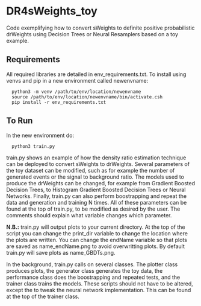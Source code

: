 # DR4sWeights_toy

Code exemplifying how to convert sWeights to definite positive probabilistic drWeights using Decision Trees or Neural Resamplers based on a toy example.

## Requirements

All required libraries are detailed in env_requirements.txt. To install using venvs and pip in a new environment called newenvname:

      python3 -m venv /path/to/env/location/newenvname
      source /path/to/env/location/newenvname/bin/activate.csh
      pip install -r env_requirements.txt

## To Run

In the new environment do:

      python3 train.py

train.py shows an example of how the density ratio estimation technique can be deployed to convert sWeights to drWeights. Several parameters of the toy dataset can be modified, such as for example the number of generated events or the signal to background ratio. The models used to produce the drWeights can be changed, for example from Gradient Boosted Decision Trees, to Histogram Gradient Boosted Decision Trees or Neural Networks. Finally, train.py can also perform boostrapping and repeat the data and generation and training N times. All of these parameters can be found at the top of train.py, to be modified as desired by the user. The comments should explain what variable changes which parameter.

**N.B.:** train.py will output plots to your current directory. At the top of the script you can change the print_dir variable to change the location where the plots are written. You can change the endName variable so that plots are saved as name_endName.png to avoid overwritting plots. By default train.py will save plots as name_GBDTs.png.

In the background, train.py calls on several classes. The plotter class produces plots, the generator class generates the toy data, the performance class does the boostrapping and repeated tests, and the trainer class trains the models. These scripts should not have to be altered, except the to tweak the neural network implementation. This can be found at the top of the trainer class.



